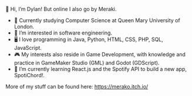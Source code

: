 👋 Hi, I’m Dylan! But online I also go by Meraki.
- 📖 Currently studying Computer Science at Queen Mary University of London.
- 👀 I’m interested in software engineering.
- 🖥️ I love programming in Java, Python, HTML, CSS, PHP, SQL, JavaScript.
- 🎮 My interests also reside in Game Development, with knowledge and practice in GameMaker Studio (GML) and Godot (GDScript).
- 🌱 I’m currently learning React.js and the Spotify API to build a new app, SpotiChord!.

More of my stuff can be found here: https://merako.itch.io/

<!---
Meraki76/Meraki76 is a ✨ special ✨ repository because its `README.md` (this file) appears on your GitHub profile.
You can click the Preview link to take a look at your changes.
--->
